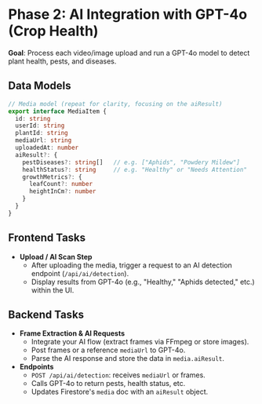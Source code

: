 # Phase 2: AI Integration with GPT-4o (Crop Health)

**Goal**: Process each video/image upload and run a GPT-4o model to detect plant health, pests, and diseases.

## Data Models

  ```typescript
  // Media model (repeat for clarity, focusing on the aiResult)
  export interface MediaItem {
    id: string
    userId: string
    plantId: string
    mediaUrl: string
    uploadedAt: number
    aiResult?: {
      pestDiseases?: string[]   // e.g. ["Aphids", "Powdery Mildew"]
      healthStatus?: string     // e.g. "Healthy" or "Needs Attention"
      growthMetrics?: {
        leafCount?: number
        heightInCm?: number
      }
    }
  }
  ```

## Frontend Tasks

- **Upload / AI Scan Step**  
  - After uploading the media, trigger a request to an AI detection endpoint (`/api/ai/detection`).  
  - Display results from GPT-4o (e.g., "Healthy," "Aphids detected," etc.) within the UI.

## Backend Tasks

- **Frame Extraction & AI Requests**  
  - Integrate your AI flow (extract frames via FFmpeg or store images).  
  - Post frames or a reference `mediaUrl` to GPT-4o.  
  - Parse the AI response and store the data in `media.aiResult`.
- **Endpoints**  
  - `POST /api/ai/detection`: receives `mediaUrl` or frames.  
  - Calls GPT-4o to return pests, health status, etc.  
  - Updates Firestore's `media` doc with an `aiResult` object. 